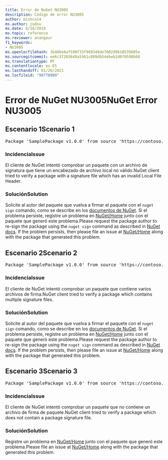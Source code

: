 ```yaml
---
title: Error de NuGet NU3005
description: Código de error NU3005
author: mishra14
ms.author: jodou
ms.date: 8/16/2018
ms.topic: reference
ms.reviewer: anangaur
f1_keywords:
- NU3005
ms.openlocfilehash: 3b466e8af598f33f969348de7002d9610539605e
ms.sourcegitcommit: ee6c3f203648a5561c809db54ebeb1d0f0598b68
ms.translationtype: MT
ms.contentlocale: es-ES
ms.lasthandoff: 01/26/2021
ms.locfileid: "98778909"
---
```

# <a name="nuget-error-nu3005"></a><span data-ttu-id="8bf5f-103">Error de NuGet NU3005</span><span class="sxs-lookup"><span data-stu-id="8bf5f-103">NuGet Error NU3005</span></span>

## <a name="scenario-1"></a><span data-ttu-id="8bf5f-104">Escenario 1</span><span class="sxs-lookup"><span data-stu-id="8bf5f-104">Scenario 1</span></span>

<pre>Package 'SamplePackage v1.0.0' from source 'https://contoso.com/index.json': The package contains an invalid package signature file.</pre>

### <a name="issue"></a><span data-ttu-id="8bf5f-105">Incidencia</span><span class="sxs-lookup"><span data-stu-id="8bf5f-105">Issue</span></span>

<span data-ttu-id="8bf5f-106">El cliente de NuGet intentó comprobar un paquete con un archivo de signatura que tiene un encabezado de archivo local no válido.</span><span class="sxs-lookup"><span data-stu-id="8bf5f-106">NuGet client tried to verify a package with a signature file which has an invalid Local File Header.</span></span>


### <a name="solution"></a><span data-ttu-id="8bf5f-107">Solución</span><span class="sxs-lookup"><span data-stu-id="8bf5f-107">Solution</span></span>

<span data-ttu-id="8bf5f-108">Solicite al autor del paquete que vuelva a firmar el paquete con el `nuget sign` comando, como se describe en los [documentos de NuGet](../../create-packages/sign-a-package.md). Si el problema persiste, registre un problema en [NuGet/Home](https://github.com/NuGet/Home/issues) junto con el paquete que generó este problema.</span><span class="sxs-lookup"><span data-stu-id="8bf5f-108">Please request the package author to re-sign the package using the `nuget sign` command as described in [NuGet docs](../../create-packages/sign-a-package.md). If the problem persists, then please file an issue at [NuGet/Home](https://github.com/NuGet/Home/issues) along with the package that generated this problem.</span></span>



## <a name="scenario-2"></a><span data-ttu-id="8bf5f-109">Escenario 2</span><span class="sxs-lookup"><span data-stu-id="8bf5f-109">Scenario 2</span></span>

<pre>Package 'SamplePackage v1.0.0' from source 'https://contoso.com/index.json': The package contains multiple package signature files.</pre>

### <a name="issue"></a><span data-ttu-id="8bf5f-110">Incidencia</span><span class="sxs-lookup"><span data-stu-id="8bf5f-110">Issue</span></span>

<span data-ttu-id="8bf5f-111">El cliente de NuGet intentó comprobar un paquete que contiene varios archivos de firma.</span><span class="sxs-lookup"><span data-stu-id="8bf5f-111">NuGet client tried to verify a package which contains multiple signature files.</span></span>


### <a name="solution"></a><span data-ttu-id="8bf5f-112">Solución</span><span class="sxs-lookup"><span data-stu-id="8bf5f-112">Solution</span></span>

<span data-ttu-id="8bf5f-113">Solicite al autor del paquete que vuelva a firmar el paquete con el `nuget sign` comando, como se describe en los [documentos de NuGet](../../create-packages/sign-a-package.md). Si el problema persiste, registre un problema en [NuGet/Home](https://github.com/NuGet/Home/issues) junto con el paquete que generó este problema.</span><span class="sxs-lookup"><span data-stu-id="8bf5f-113">Please request the package author to re-sign the package using the `nuget sign` command as described in [NuGet docs](../../create-packages/sign-a-package.md). If the problem persists, then please file an issue at [NuGet/Home](https://github.com/NuGet/Home/issues) along with the package that generated this problem.</span></span>



## <a name="scenario-3"></a><span data-ttu-id="8bf5f-114">Escenario 3</span><span class="sxs-lookup"><span data-stu-id="8bf5f-114">Scenario 3</span></span>

<pre>Package 'SamplePackage v1.0.0' from source 'https://contoso.com/index.json': The package does not contain a valid package signature file.</pre>

### <a name="issue"></a><span data-ttu-id="8bf5f-115">Incidencia</span><span class="sxs-lookup"><span data-stu-id="8bf5f-115">Issue</span></span>

<span data-ttu-id="8bf5f-116">El cliente de NuGet intentó comprobar un paquete que no contiene un archivo de firma de paquete.</span><span class="sxs-lookup"><span data-stu-id="8bf5f-116">NuGet client tried to verify a package which does not contain a package signature file.</span></span>


### <a name="solution"></a><span data-ttu-id="8bf5f-117">Solución</span><span class="sxs-lookup"><span data-stu-id="8bf5f-117">Solution</span></span>

<span data-ttu-id="8bf5f-118">Registre un problema en [NuGet/Home](https://github.com/NuGet/Home/issues) junto con el paquete que generó este problema.</span><span class="sxs-lookup"><span data-stu-id="8bf5f-118">Please file an issue at [NuGet/Home](https://github.com/NuGet/Home/issues) along with the package that generated this problem.</span></span>
